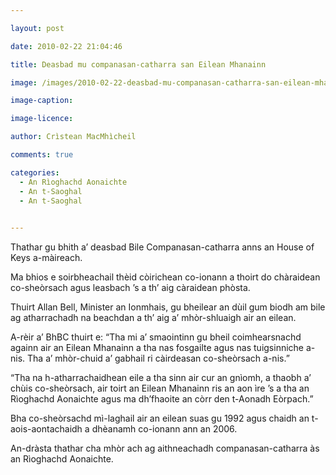 ```yaml
---

layout: post

date: 2010-02-22 21:04:46

title: Deasbad mu companasan-catharra san Eilean Mhanainn

image: /images/2010-02-22-deasbad-mu-companasan-catharra-san-eilean-mhanainn.jpg

image-caption:

image-licence:

author: Crìstean MacMhìcheil

comments: true

categories:
  - An Rìoghachd Aonaichte
  - An t-Saoghal
  - An t-Saoghal
  

---
```


Thathar gu bhith a&#8217; deasbad Bile Companasan-catharra anns an House of Keys a-màireach.

<!--more-->

Ma bhios e soirbheachail thèid còirichean co-ionann a thoirt do chàraidean co-sheòrsach agus leasbach &#8217;s a th&#8217; aig càraidean phòsta.

Thuirt Allan Bell, Minister an Ionmhais, gu bheilear an dùil gum biodh am bile ag atharrachadh na beachdan a th&#8217; aig a&#8217; mhòr-shluaigh air an eilean.

A-rèir a&#8217; BhBC thuirt e: &#8220;Tha mi a&#8217; smaointinn gu bheil coimhearsnachd againn air an Eilean Mhanainn a tha nas fosgailte agus nas tuigsinniche a-nis. Tha a&#8217; mhòr-chuid a&#8217; gabhail ri càirdeasan co-sheòrsach a-nis.&#8221;

&#8220;Tha na h-atharrachaidhean eile a tha sinn air cur an gnìomh, a thaobh a&#8217; chùis co-sheòrsach, air toirt an Eilean Mhanainn ris an aon ìre &#8217;s a tha an Rìoghachd Aonaichte agus ma dh&#8217;fhaoite an còrr den t-Aonadh Eòrpach.&#8221;

Bha co-sheòrsachd mì-laghail air an eilean suas gu 1992 agus chaidh an t-aois-aontachaidh a dhèanamh co-ionann ann an 2006.

An-dràsta thathar cha mhòr ach ag aithneachadh companasan-catharra às an Rìoghachd Aonaichte.
